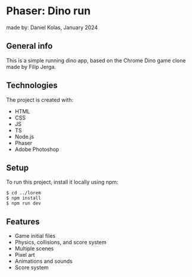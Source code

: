 # Phaser: Dino run
made by: Daniel Kolas, January 2024

## General info
This is a simple running dino app, based on the Chrome Dino game clone made by Filip Jerga.

## Technologies
The project is created with:
* HTML
* CSS
* JS
* TS
* Node.js
* Phaser
* Adobe Photoshop

## Setup
To run this project, install it locally using npm:
```
$ cd ../lorem
$ npm install
$ npm run dev
```

## Features
* Game initial files
* Physics, collisions, and score system
* Multiple scenes
* Pixel art
* Animations and sounds
* Score system
